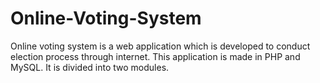 # Online-Voting-System
Online voting system is a web application which is developed to conduct election process through internet. This application is made in PHP and MySQL. It is divided into two modules.
